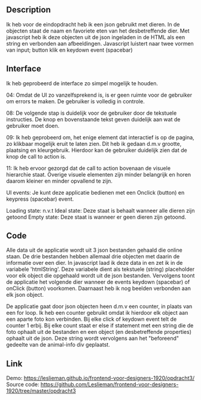 ## Description

Ik heb voor de eindopdracht heb ik een json gebruikt met dieren. In de objecten staat de naam en favoriete eten van het desbetreffende dier. Met javascript heb ik deze objecten uit de json ingeladen in de HTML als een string en verbonden aan afbeeldingen. Javascript luistert naar twee vormen van input; button klik en keydown event (spacebar)


## Interface
Ik heb geprobeerd de interface zo simpel mogelijk te houden.

04: Omdat de UI zo vanzelfsprekend is, is er geen ruimte voor de gebruiker om errors te maken. De gebruiker is volledig in controle.

08: De volgende stap is duidelijk voor de gebruiker door de tekstuele instructies. De knop en bovenstaande tekst geven duidelijk aan wat de gebruiker moet doen.

09: Ik heb geprobeerd om, het enige element dat interactief is op de pagina, zo klikbaar mogelijk eruit te laten zien. Dit heb ik gedaan d.m.v grootte, plaatsing en kleurgebruik. Hierdoor kan de gebruiker duidelijk zien dat de knop de call to action is.

11: Ik heb ervoor gezorgd dat de call to action bovenaan de visuele hierarchie staat. Overige visuele elementen zijn minder belangrijk en horen daarom kleiner en minder opvallend te zijn.



UI events: Je kunt deze applicatie bedienen met een Onclick (button) en keypress (spacebar) event.

Loading state: n.v.t
Ideal state: Deze staat is behaalt wanneer alle dieren zijn getoond
Empty state: Deze staat is wanneer er geen dieren zijn getoond.



## Code
Alle data uit de applicatie wordt uit 3 json bestanden gehaald die online staan. De drie bestanden hebben allemaal drie objecten met daarin de informatie over een dier. In javascript laad ik deze data in en zet ik in de variabele 'htmlString'. Deze variabele dient als tekstuele (string) placeholder voor elk object die opgehaald wordt uit de json bestanden. Vervolgens toont de applicatie het volgende dier wanneer de events keydown (spacebar) of onClick (button) voorkomen. Daarnaast heb ik nog beelden verbonden aan elk json object. 

De applicatie gaat door json objecten heen d.m.v een counter, in plaats van een for loop. Ik heb een counter gebruikt omdat ik hierdoor elk object aan een aparte foto kon verbinden. Bij elke click of keydown event telt de counter 1 erbij. Bij elke count staat er else if statement met een string die de foto ophaalt uit de bestanden en een object (en desbetreffende properties) ophaalt uit de json. Deze string wordt vervolgens aan het "beforeend" gedeelte van de animal-info div geplaatst. 

## Link


Demo: https://leslieman.github.io/frontend-voor-designers-1920/opdracht3/
Source code: https://github.com/Leslieman/frontend-voor-designers-1920/tree/master/opdracht3